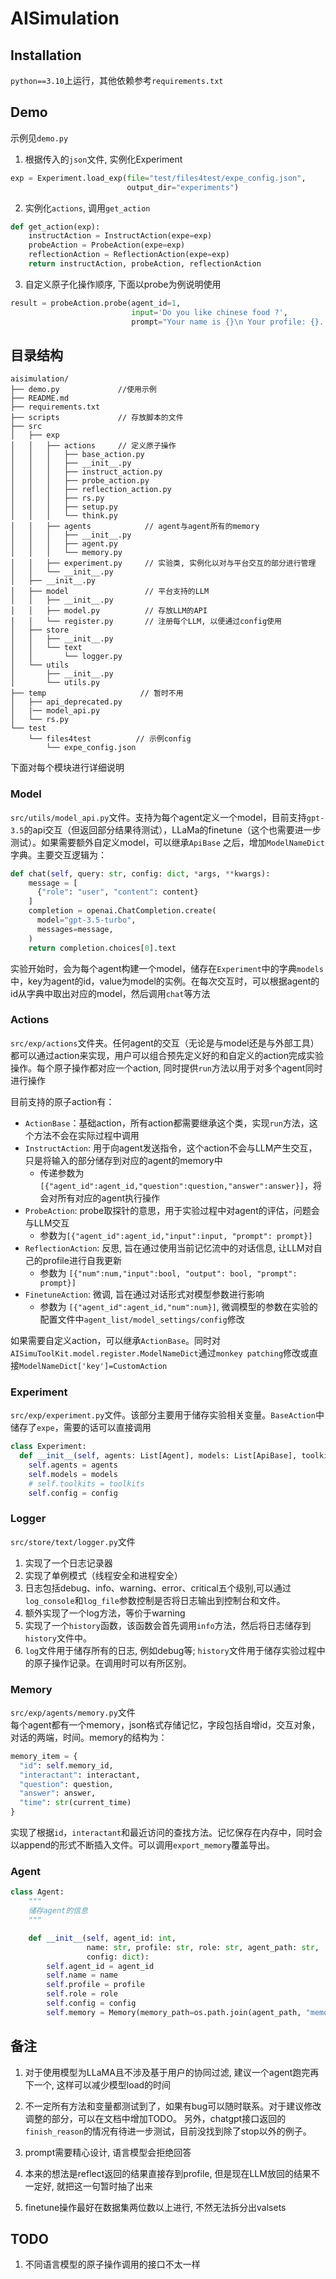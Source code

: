 # AISimulation

## Installation

`python==3.10`上运行，其他依赖参考`requirements.txt`

## Demo

示例见`demo.py`
1. 根据传入的`json`文件, 实例化Experiment
``` python
exp = Experiment.load_exp(file="test/files4test/expe_config.json",
                          output_dir="experiments")
```
2. 实例化`actions`, 调用`get_action`
```python
def get_action(exp):
    instructAction = InstructAction(expe=exp)
    probeAction = ProbeAction(expe=exp)
    reflectionAction = ReflectionAction(expe=exp)
    return instructAction, probeAction, reflectionAction
```
3. 自定义原子化操作顺序, 下面以probe为例说明使用
```python
result = probeAction.probe(agent_id=1, 
                           input='Do you like chinese food ?',
                           prompt="Your name is {}\n Your profile: {}. Now I will interview you. \n{}")
```


## 目录结构
```shell
aisimulation/
├── demo.py             //使用示例
├── README.md
├── requirements.txt
├── scripts             // 存放脚本的文件
├── src
│   ├── exp
│   │   ├── actions     // 定义原子操作
│   │   │   ├── base_action.py
│   │   │   ├── __init__.py
│   │   │   ├── instruct_action.py
│   │   │   ├── probe_action.py
│   │   │   ├── reflection_action.py
│   │   │   ├── rs.py
│   │   │   ├── setup.py
│   │   │   └── think.py
│   │   ├── agents            // agent与agent所有的memory
│   │   │   ├── __init__.py
│   │   │   ├── agent.py
│   │   │   └── memory.py
│   │   ├── experiment.py     // 实验类, 实例化以对与平台交互的部分进行管理
│   │   └── __init__.py
│   ├── __init__.py
│   ├── model                 // 平台支持的LLM
│   │   ├── __init__.py
│   │   ├── model.py          // 存放LLM的API
│   │   └── register.py       // 注册每个LLM, 以便通过config使用
│   ├── store
│   │   ├── __init__.py
│   │   └── text
│   │       └── logger.py
│   └── utils 
│       ├── __init__.py
│       └── utils.py
├── temp                     // 暂时不用
│   ├── api_deprecated.py
│   |── model_api.py
│   └── rs.py
└── test
    └── files4test          // 示例config
        └── expe_config.json
```
下面对每个模块进行详细说明

### Model

`src/utils/model_api.py`文件。支持为每个agent定义一个model，目前支持`gpt-3.5`的api交互（但返回部分结果待测试），LLaMa的finetune（这个也需要进一步测试）。如果需要额外自定义model，可以继承`ApiBase`
之后，增加`ModelNameDict`字典。主要交互逻辑为：

```python
def chat(self, query: str, config: dict, *args, **kwargs):
    message = [
      {"role": "user", "content": content}
    ]
    completion = openai.ChatCompletion.create(
      model="gpt-3.5-turbo",
      messages=message,
    )
    return completion.choices[0].text
```

实验开始时，会为每个agent构建一个model，储存在`Experiment`中的字典`models` 中，key为agent的id，value为model的实例。在每次交互时，可以根据agent的id从字典中取出对应的model，然后调用`chat`等方法

<!-- ### External_ToolKit

`src/utils/model_api.py`
文件。设想中，所有与外部工具（如推荐系统的交互）都可以通过api来实现，这部分待补充。每个toolkit可以有针对的不同agent，具体为设置的json中包含一个`target`
字段，这部分逻辑也待补充。 -->

### Actions

`src/exp/actions`文件夹。任何agent的交互（无论是与model还是与外部工具）都可以通过action来实现，用户可以组合预先定义好的和自定义的action完成实验操作。每个原子操作都对应一个action, 同时提供`run`方法以用于对多个agent同时进行操作

目前支持的原子action有：

* `ActionBase`：基础action，所有action都需要继承这个类，实现`run`方法，这个方法不会在实际过程中调用
* `InstructAction`: 用于向agent发送指令，这个action不会与LLM产生交互，只是将输入的部分储存到对应的agent的memory中
  * 传递参数为`[{"agent_id":agent_id,"question":question,"answer":answer}]`，将会对所有对应的agent执行操作
* `ProbeAction`: probe取探针的意思，用于实验过程中对agent的评估，问题会与LLM交互
  * 参数为`[{"agent_id":agent_id,"input":input, "prompt": prompt}]`
* `ReflectionAction`: 反思, 旨在通过使用当前记忆流中的对话信息, 让LLM对自己的profile进行自我更新
  * 参数为 `[{"num":num,"input":bool, "output": bool, "prompt": prompt}]`
* `FinetuneAction`: 微调, 旨在通过对话形式对模型参数进行影响
  * 参数为 `[{"agent_id":agent_id,"num":num}]`, 微调模型的参数在实验的配置文件中`agent_list/model_settings/config`修改
<!-- * `RS`:写了一个简单的交互逻辑，主要用于演示如何调用相关变量 -->

如果需要自定义action，可以继承`ActionBase`。同时对`AISimuToolKit.model.register.ModelNameDict`通过`monkey patching`修改或直接`ModelNameDict['key']=CustomAction`
<!-- 实验初始化过程中，会遍历该目录下所有的文件，将所有继承`ActionBase`
的类储存在`actions`
字典中，key为类名，value为类的实例。实验过程中可以调用对应的`run`方法。 -->

### Experiment

`src/exp/experiment.py`文件。该部分主要用于储存实验相关变量。`BaseAction`中储存了`expe`，需要的话可以直接调用

```python
class Experiment:
  def __init__(self, agents: List[Agent], models: List[ApiBase], toolkits: List[ExternalToolkitApi], config: json):
    self.agents = agents
    self.models = models
    # self.toolkits = toolkits
    self.config = config
```

### Logger

`src/store/text/logger.py`文件
1. 实现了一个日志记录器
2. 实现了单例模式（线程安全和进程安全）
3. 日志包括debug、info、warning、error、critical五个级别,可以通过`log_console`和`log_file`参数控制是否将日志输出到控制台和文件。
4. 额外实现了一个log方法，等价于warning
5. 实现了一个`history`函数，该函数会首先调用`info`方法，然后将日志储存到`history`文件中。
6. `log`文件用于储存所有的日志, 例如debug等; `history`文件用于储存实验过程中的原子操作记录。在调用时可以有所区别。

### Memory

`src/exp/agents/memory.py`文件  
每个agent都有一个memory，json格式存储记忆，字段包括自增id，交互对象，对话的两端，时间。memory的结构为：

```python
memory_item = {
  "id": self.memory_id, 
  "interactant": interactant, 
  "question": question, 
  "answer": answer,
  "time": str(current_time)
}
```

实现了根据`id`，`interactant`和最近访问的查找方法。记忆保存在内存中，同时会以append的形式不断插入文件。可以调用`export_memory`覆盖导出。


### Agent
```python
class Agent:
    """
    储存agent的信息   
    """

    def __init__(self, agent_id: int, 
                 name: str, profile: str, role: str, agent_path: str,
                 config: dict):
        self.agent_id = agent_id
        self.name = name
        self.profile = profile
        self.role = role
        self.config = config  
        self.memory = Memory(memory_path=os.path.join(agent_path, "memory.jsonl"))
```

## 备注

1. 对于使用模型为LLaMA且不涉及基于用户的协同过滤, 建议一个agent跑完再下一个, 这样可以减少模型load的时间

2. 不一定所有方法和变量都测试到了，如果有bug可以随时联系。对于建议修改调整的部分，可以在文档中增加TODO。
另外，chatgpt接口返回的`finish_reason`的情况有待进一步测试，目前没找到除了stop以外的例子。

3. prompt需要精心设计, 语言模型会拒绝回答
4. 本来的想法是reflect返回的结果直接存到profile, 但是现在LLM放回的结果不一定好, 就把这一句暂时抽了出来
5. finetune操作最好在数据集两位数以上进行, 不然无法拆分出valsets



## TODO
1. 不同语言模型的原子操作调用的接口不太一样
